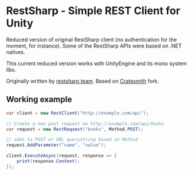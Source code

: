 # RestSharp - Simple REST Client for Unity

Reduced version of original RestSharp client (no authentication for the moment, for instance).
Some of the RestSharp APIs were based on .NET natives.

This current reduced version works with UnityEngine and its mono system libs.

Originally written by [restsharp team](https://github.com/restsharp/RestSharp).
Based on [Cratesmith](https://github.com/Cratesmith/RestSharp-for-unity3d) fork.

## Working example

```csharp
var client = new RestClient("http://example.com/api");

// Create a new post request on http://example.com/api/books
var request = new RestRequest("books", Method.POST);

// adds to POST or URL querystring based on Method
request.AddParameter("name", "value");

client.ExecuteAsync(request, response => {
    print(response.Content);
});
```
